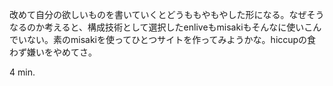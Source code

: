 改めて自分の欲しいものを書いていくとどうももやもやした形になる。なぜそうなるのか考えると、構成技術として選択したenliveもmisakiもそんなに使いこんでいない。素のmisakiを使ってひとつサイトを作ってみようかな。hiccupの食わず嫌いをやめてさ。

4 min.
